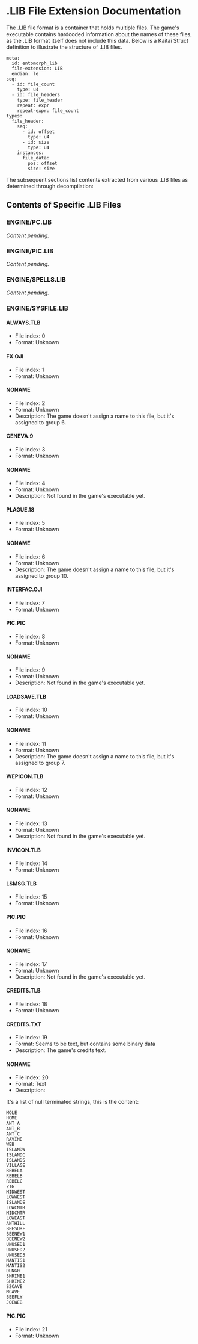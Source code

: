# .LIB File Extension Documentation

The .LIB file format is a container that holds multiple files. The game's executable contains hardcoded information about the names of these files, as the .LIB format itself does not include this data. Below is a Kaitai Struct definition to illustrate the structure of .LIB files.

```ksy
meta:
  id: entomorph_lib
  file-extension: LIB
  endian: le
seq:
  - id: file_count
    type: u4
  - id: file_headers
    type: file_header
    repeat: expr
    repeat-expr: file_count
types:
  file_header:
    seq:
      - id: offset
        type: u4
      - id: size
        type: u4
    instances:
      file_data:
        pos: offset
        size: size
```

The subsequent sections list contents extracted from various .LIB files as determined through decompilation:

## Contents of Specific .LIB Files

### ENGINE/PC.LIB

_Content pending._

### ENGINE/PIC.LIB

_Content pending._

### ENGINE/SPELLS.LIB

_Content pending._

### ENGINE/SYSFILE.LIB

#### ALWAYS.TLB

- File index: 0
- Format: Unknown

#### FX.OJI

- File index: 1
- Format: Unknown

#### NONAME

- File index: 2
- Format: Unknown
- Description: The game doesn't assign a name to this file, but it's assigned to group 6.

#### GENEVA.9

- File index: 3
- Format: Unknown

#### NONAME

- File index: 4
- Format: Unknown
- Description: Not found in the game's executable yet.

#### PLAGUE.18

- File index: 5
- Format: Unknown

#### NONAME

- File index: 6
- Format: Unknown
- Description: The game doesn't assign a name to this file, but it's assigned to group 10.

#### INTERFAC.OJI

- File index: 7
- Format: Unknown

#### PIC.PIC

- File index: 8
- Format: Unknown

#### NONAME

- File index: 9
- Format: Unknown
- Description: Not found in the game's executable yet.


#### LOADSAVE.TLB

- File index: 10
- Format: Unknown

#### NONAME

- File index: 11
- Format: Unknown
- Description: The game doesn't assign a name to this file, but it's assigned to group 7.

#### WEPICON.TLB

- File index: 12
- Format: Unknown

#### NONAME

- File index: 13
- Format: Unknown
- Description: Not found in the game's executable yet.

#### INVICON.TLB

- File index: 14
- Format: Unknown

#### LSMSG.TLB

- File index: 15
- Format: Unknown

#### PIC.PIC

- File index: 16
- Format: Unknown

#### NONAME

- File index: 17
- Format: Unknown
- Description: Not found in the game's executable yet.

#### CREDITS.TLB

- File index: 18
- Format: Unknown

#### CREDITS.TXT

- File index: 19
- Format: Seems to be text, but contains some binary data
- Description: The game's credits text.

#### NONAME

- File index: 20
- Format: Text
- Description:

It's a list of null terminated strings, this is the content:

```
MOLE
HOME
ANT_A
ANT_B
ANT_C
RAVINE
WEB
ISLANDW
ISLANDC
ISLANDS
VILLAGE
REBELA
REBELB
REBELC
ZIG
MIDWEST
LOWWEST
ISLANDE
LOWCNTR
MIDCNTR
LOWEAST
ANTHILL
BEESURF
BEENEW1
BEENEW2
UNUSED1
UNUSED2
UNUSED3
MANTIS1
MANTIS2
DUNG0
SHRINE1
SHRINE2
S2CAVE
MCAVE
BEEFLY
JOEWEB
```

#### PIC.PIC

- File index: 21
- Format: Unknown
